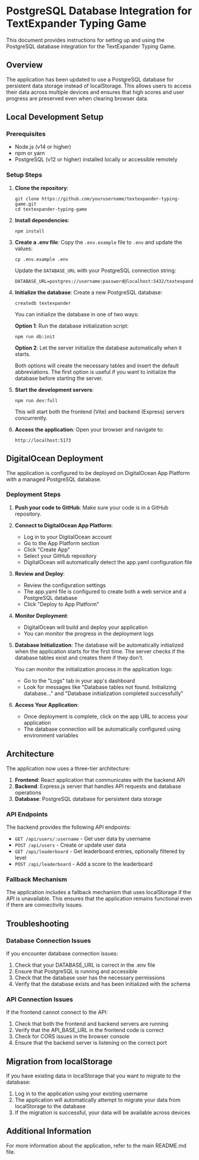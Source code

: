 # PostgreSQL Database Integration for TextExpander Typing Game

This document provides instructions for setting up and using the PostgreSQL database integration for the TextExpander Typing Game.

## Overview

The application has been updated to use a PostgreSQL database for persistent data storage instead of localStorage. This allows users to access their data across multiple devices and ensures that high scores and user progress are preserved even when clearing browser data.

## Local Development Setup

### Prerequisites

- Node.js (v14 or higher)
- npm or yarn
- PostgreSQL (v12 or higher) installed locally or accessible remotely

### Setup Steps

1. **Clone the repository**:
   ```
   git clone https://github.com/yourusername/textexpander-typing-game.git
   cd textexpander-typing-game
   ```

2. **Install dependencies**:
   ```
   npm install
   ```

3. **Create a .env file**:
   Copy the `.env.example` file to `.env` and update the values:
   ```
   cp .env.example .env
   ```

   Update the `DATABASE_URL` with your PostgreSQL connection string:
   ```
   DATABASE_URL=postgres://username:password@localhost:5432/textexpander
   ```

4. **Initialize the database**:
   Create a new PostgreSQL database:
   ```
   createdb textexpander
   ```

   You can initialize the database in one of two ways:

   **Option 1**: Run the database initialization script:
   ```
   npm run db:init
   ```

   **Option 2**: Let the server initialize the database automatically when it starts.

   Both options will create the necessary tables and insert the default abbreviations. The first option is useful if you want to initialize the database before starting the server.

5. **Start the development servers**:
   ```
   npm run dev:full
   ```

   This will start both the frontend (Vite) and backend (Express) servers concurrently.

6. **Access the application**:
   Open your browser and navigate to:
   ```
   http://localhost:5173
   ```

## DigitalOcean Deployment

The application is configured to be deployed on DigitalOcean App Platform with a managed PostgreSQL database.

### Deployment Steps

1. **Push your code to GitHub**:
   Make sure your code is in a GitHub repository.

2. **Connect to DigitalOcean App Platform**:
   - Log in to your DigitalOcean account
   - Go to the App Platform section
   - Click "Create App"
   - Select your GitHub repository
   - DigitalOcean will automatically detect the app.yaml configuration file

3. **Review and Deploy**:
   - Review the configuration settings
   - The app.yaml file is configured to create both a web service and a PostgreSQL database
   - Click "Deploy to App Platform"

4. **Monitor Deployment**:
   - DigitalOcean will build and deploy your application
   - You can monitor the progress in the deployment logs

5. **Database Initialization**:
   The database will be automatically initialized when the application starts for the first time. The server checks if the database tables exist and creates them if they don't.

   You can monitor the initialization process in the application logs:
   - Go to the "Logs" tab in your app's dashboard
   - Look for messages like "Database tables not found. Initializing database..." and "Database initialization completed successfully"

6. **Access Your Application**:
   - Once deployment is complete, click on the app URL to access your application
   - The database connection will be automatically configured using environment variables

## Architecture

The application now uses a three-tier architecture:

1. **Frontend**: React application that communicates with the backend API
2. **Backend**: Express.js server that handles API requests and database operations
3. **Database**: PostgreSQL database for persistent data storage

### API Endpoints

The backend provides the following API endpoints:

- `GET /api/users/:username` - Get user data by username
- `POST /api/users` - Create or update user data
- `GET /api/leaderboard` - Get leaderboard entries, optionally filtered by level
- `POST /api/leaderboard` - Add a score to the leaderboard

### Fallback Mechanism

The application includes a fallback mechanism that uses localStorage if the API is unavailable. This ensures that the application remains functional even if there are connectivity issues.

## Troubleshooting

### Database Connection Issues

If you encounter database connection issues:

1. Check that your DATABASE_URL is correct in the .env file
2. Ensure that PostgreSQL is running and accessible
3. Check that the database user has the necessary permissions
4. Verify that the database exists and has been initialized with the schema

### API Connection Issues

If the frontend cannot connect to the API:

1. Check that both the frontend and backend servers are running
2. Verify that the API_BASE_URL in the frontend code is correct
3. Check for CORS issues in the browser console
4. Ensure that the backend server is listening on the correct port

## Migration from localStorage

If you have existing data in localStorage that you want to migrate to the database:

1. Log in to the application using your existing username
2. The application will automatically attempt to migrate your data from localStorage to the database
3. If the migration is successful, your data will be available across devices

## Additional Information

For more information about the application, refer to the main README.md file.
